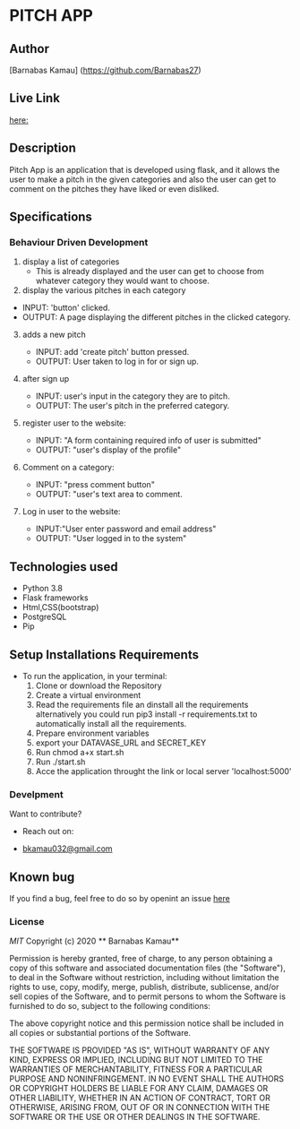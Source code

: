 # PITCH APP
## Author 
[Barnabas Kamau] (https://github.com/Barnabas27)

## Live Link
[here:](https://warm-pitches.herokuapp.com/)
## Description
Pitch App is an application that is developed using flask, and it allows the user to make a pitch in the given categories and also the user can get to comment on the pitches they have liked or even disliked.

## Specifications

### Behaviour Driven Development

1. display a list of categories
   * This is already displayed and the user can get to choose from whatever category they would want to choose.
2. display the various pitches in each category
  - INPUT: 'button' clicked.
  - OUTPUT: A page displaying the different pitches in the clicked category.
3. adds a new pitch
    - INPUT: add 'create pitch' button pressed.
    - OUTPUT: User taken to log in for or sign up.
4. after sign up
   - INPUT: user's input in the category they are to pitch.
   - OUTPUT: The user's pitch in the preferred category.
5. register user to the website:
    - INPUT: "A form containing required info of user is submitted"
    - OUTPUT: "user's display of the profile"

6. Comment on a category:
    - INPUT: "press comment button"
    - OUTPUT: "user's text area to comment.
7. Log in user to the website:
    - INPUT:"User enter password and email address"
    - OUTPUT: "User logged in to the system"

## Technologies used
- Python 3.8
- Flask frameworks
- Html,CSS(bootstrap)
- PostgreSQL
- Pip

## Setup Installations Requirements
* To run the application, in your terminal:
    1. Clone or download the Repository
    2. Create a virtual environment
    3. Read the requirements file an dinstall all the requirements alternatively you  could run pip3 install -r requirements.txt to automatically install all the requirements.
    4. Prepare environment variables
    5. export your DATAVASE_URL and SECRET_KEY
    6. Run chmod a+x start.sh
    7. Run ./start.sh
    8. Acce the application throught the link or local server 'localhost:5000'

### Develpment

Want to contribute?
- Reach out on:
 * bkamau032@gmail.com

## Known bug 
If you find a bug, feel free to do so by openint an issue [here](bkamau032@.gmail.com)

### License 
*MIT*
Copyright (c) 2020 ** Barnabas Kamau**

Permission is hereby granted, free of charge, to any person obtaining a copy of this software and associated documentation files (the "Software"), to deal in the Software without restriction, including without limitation the rights to use, copy, modify, merge, publish, distribute, sublicense, and/or sell copies of the Software, and to permit persons to whom the Software is furnished to do so, subject to the following conditions:

The above copyright notice and this permission notice shall be included in all copies or substantial portions of the Software.

THE SOFTWARE IS PROVIDED "AS IS", WITHOUT WARRANTY OF ANY KIND, EXPRESS OR IMPLIED, INCLUDING BUT NOT LIMITED TO THE WARRANTIES OF MERCHANTABILITY, FITNESS FOR A PARTICULAR PURPOSE AND NONINFRINGEMENT. IN NO EVENT SHALL THE AUTHORS OR COPYRIGHT HOLDERS BE LIABLE FOR ANY CLAIM, DAMAGES OR OTHER LIABILITY, WHETHER IN AN ACTION OF CONTRACT, TORT OR OTHERWISE, ARISING FROM, OUT OF OR IN CONNECTION WITH THE SOFTWARE OR THE USE OR OTHER DEALINGS IN THE SOFTWARE.